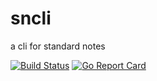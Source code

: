 # sncli
a cli for standard notes


[![Build Status](https://www.travis-ci.org/jonhadfield/sncli.svg?branch=master)](https://www.travis-ci.org/jonhadfield/sncli) [![Go Report Card](https://goreportcard.com/badge/github.com/jonhadfield/gosn)](https://goreportcard.com/report/github.com/jonhadfield/gosn)
